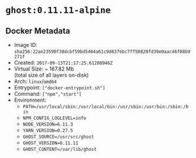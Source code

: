 # `ghost:0.11.11-alpine`

## Docker Metadata

- Image ID: `sha256:22ae23590f30dcbf59bd5464a61c9d637ebc7ff58820fd39e0aac46f08b9271f`
- Created: `2017-09-13T21:17:25.61208946Z`
- Virtual Size: ~ 167.82 Mb  
  (total size of all layers on-disk)
- Arch: `linux`/`amd64`
- Entrypoint: `["docker-entrypoint.sh"]`
- Command: `["npm","start"]`
- Environment:
  - `PATH=/usr/local/sbin:/usr/local/bin:/usr/sbin:/usr/bin:/sbin:/bin`
  - `NPM_CONFIG_LOGLEVEL=info`
  - `NODE_VERSION=6.11.3`
  - `YARN_VERSION=0.27.5`
  - `GHOST_SOURCE=/usr/src/ghost`
  - `GHOST_VERSION=0.11.11`
  - `GHOST_CONTENT=/var/lib/ghost`
